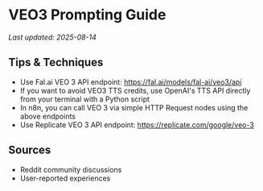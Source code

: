 # VEO3 Prompting Guide

*Last updated: 2025-08-14*

## Tips & Techniques

- Use Fal.ai VEO 3 API endpoint: https://fal.ai/models/fal-ai/veo3/api
- If you want to avoid VEO3 TTS credits, use OpenAI's TTS API directly from your terminal with a Python script
- In n8n, you can call VEO 3 via simple HTTP Request nodes using the above endpoints
- Use Replicate VEO 3 API endpoint: https://replicate.com/google/veo-3

## Sources

- Reddit community discussions
- User-reported experiences

